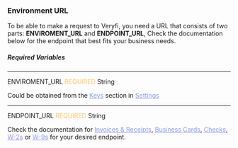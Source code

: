<h3 className="h3-title" id="new-api-docs-enviroment-url">Environment URL</h3>

<p className="p-text">To be able to make a request to Veryfi, you need a URL that consists of two parts: <span style="font-weight: 700">ENVIROMENT_URL</span> and <span style="font-weight: 700">ENDPOINT_URL</span>, 
Check the documentation below for the endpoint that best fits your business needs.</p>

<h5 className="h5-title">Required Variables</h5>

---
<span className="parameter-text">ENVIROMENT_URL</span> <span style="color: #FFC56D;font-size: 14px" className="parameter-info">REQUIRED</span> <span className="parameter-info">String</span>

<p className="p-text">Could be obtained from the <a href='/api/settings/keys/' style="color: #8B99EE;">Keys</a> 
section in <a href='/api/settings/keys/' style="color: #8B99EE;">Settings</a>
</p>

---
<span className="parameter-text">ENDPOINT_URL</span> <span style="color: #FFC56D;font-size: 14px" className="parameter-info">REQUIRED</span> <span className="parameter-info">String</span>

<p className="p-text">Check the documentation for <a href='/api/docs/api-docs-v2/#/paths/api-v8-partner-documents/post' style="color: #8B99EE;">Invoices & Receipts</a>, <a href='/api/docs/api-docs-business-cards-v2/#/paths/api-v7-partner-business-cards/post' style="color: #8B99EE;"> Business Cards</a>, <a href='/api/docs/api-docs-checks-v2/#/operations/processCheck' style="color: #8B99EE;">Checks</a>, <a href='/api/docs/api-docs-w2-v2/#/paths/api-v8-partner-w2s/post' style="color: #8B99EE;">W-2s</a> or <a href='/api/docs/api-docs-w9-v2/#/paths/api-v8-partner-w9s/post' style="color: #8B99EE;">W-9s</a> for your desired endpoint. </p> 
